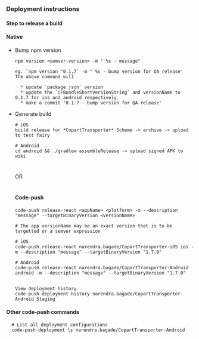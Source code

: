 ### Deployment instructions

#### Step to release a build

#### Native

* Bump npm version

  `npm version <semver-version> -m " %s - message"`

      eg. `npm version "0.1.7` -m " %s - bump version for QA release'
      The above command will

        * update `package.json` version
        * update the `CFBundleShortVersionString` and versionName to 0.1.7 for ios and android respectively.
        * make a commit '0.1.7 - bump version for QA release'

* Generate build

      # iOS
      build release for *CopartTransporter* Scheme -> archive -> upload to test fairy

      # Android
      cd android && ./gradlew assembleRelease -> upload signed APK to wiki

  #

  OR

  #

  #### Code-push

      code-push release-react <appName> <platform> -m --description "message" --targetBinaryVersion <versionName>

      # The app versionName may be an exact version that is to be targetted or a semver expression

      # iOS
      code-push release-react narendra.bagade/CopartTransporter-iOS ios -m --description "message" --targetBinaryVersion "1.7.0"

      # Android
      code-push release-react narendra.bagade/CopartTransporter-Android android -m --description "message" --targetBinaryVersion "1.7.0"


      View deployment history
      code-push deployment history narendra.bagade/CopartTransporter-Android Staging

#### Other code-push commands

      # List all deployment configurations
      code-push deployment ls narendra.bagade/CopartTransporter-Android
